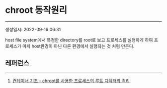 # chroot 동작원리
---
생성일시: 2022-09-16 06:31

host file system에서 특정한 directory를 root로 보고 프로세스를 실행하게 하여 프로세스가 마치 host환경이 아닌 다른 환경에서 실행되는 것 처럼 만든다.

## 레퍼런스
---
1. [컨테이너 기초 - chroot를 사용한 프로세스의 루트 디렉터리 격리](https://www.44bits.io/ko/post/change-root-directory-by-using-chroot)
